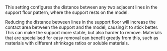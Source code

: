 This setting configures the distance between any two adjacent lines in the support floor pattern, where the support rests on the model.

Reducing the distance between lines in the support floor will increase the contact area between the support and the model, causing it to stick better. This can make the support more stable, but also harder to remove. Materials that are specialised for easy removal can benefit greatly from this, such as materials with different shrinkage ratios or soluble materials.
